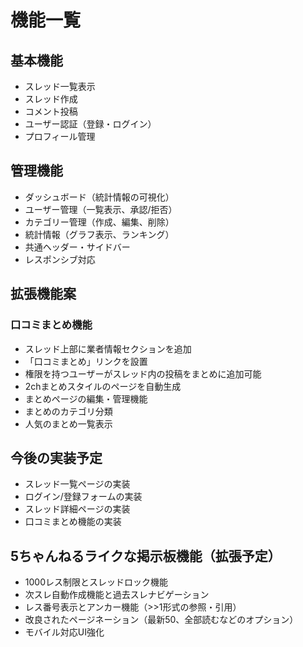 # 機能一覧

## 基本機能
- スレッド一覧表示
- スレッド作成
- コメント投稿
- ユーザー認証（登録・ログイン）
- プロフィール管理

## 管理機能
- ダッシュボード（統計情報の可視化）
- ユーザー管理（一覧表示、承認/拒否）
- カテゴリー管理（作成、編集、削除）
- 統計情報（グラフ表示、ランキング）
- 共通ヘッダー・サイドバー
- レスポンシブ対応

## 拡張機能案
### 口コミまとめ機能
- スレッド上部に業者情報セクションを追加
- 「口コミまとめ」リンクを設置
- 権限を持つユーザーがスレッド内の投稿をまとめに追加可能
- 2chまとめスタイルのページを自動生成
- まとめページの編集・管理機能
- まとめのカテゴリ分類
- 人気のまとめ一覧表示

## 今後の実装予定
- スレッド一覧ページの実装
- ログイン/登録フォームの実装
- スレッド詳細ページの実装
- 口コミまとめ機能の実装

## 5ちゃんねるライクな掲示板機能（拡張予定）
- 1000レス制限とスレッドロック機能
- 次スレ自動作成機能と過去スレナビゲーション
- レス番号表示とアンカー機能（>>1形式の参照・引用）
- 改良されたページネーション（最新50、全部読むなどのオプション）
- モバイル対応UI強化 